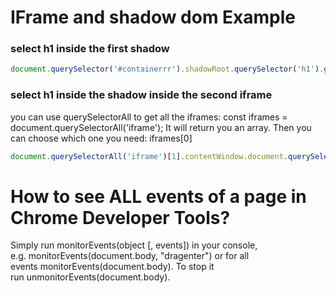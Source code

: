 # IFrame and shadow dom Example
### select h1 inside the first shadow
```javascript
document.querySelector('#containerrr').shadowRoot.querySelector('h1').getBoundingClientRect()
```

### select h1 inside the shadow inside the second iframe
you can use querySelectorAll to get all the iframes:
const iframes = document.querySelectorAll('iframe');
It will return you an array. Then you can choose which one you need:
iframes[0]

```javascript
document.querySelectorAll('iframe')[1].contentWindow.document.querySelector("#shadowwcontainer").shadowRoot.querySelector('h1').getBoundingClientRect()
```

# How to see ALL events of a page in Chrome Developer Tools?
Simply run monitorEvents(object [, events]) in your console, e.g. monitorEvents(document.body, "dragenter") or for all events monitorEvents(document.body).
To stop it run unmonitorEvents(document.body).
